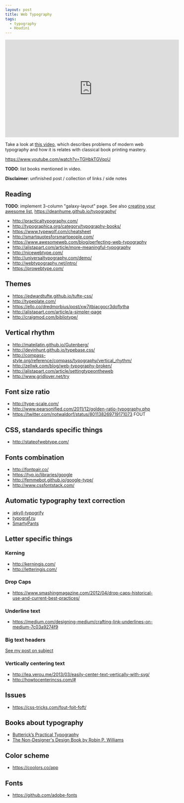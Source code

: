 ```yaml
---
layout: post
title: Web Typography
tags:
  - typography
  - Houdini
---
```


<div class="flex-video">
  <iframe width=560 height=315 src=https://www.youtube.com/embed/MI7Xz-_ddu4 frameborder=0 allowfullscreen></iframe>
</div>

Take a look at [this video](https://www.youtube.com/watch?v=MI7Xz-_ddu4), which describes problems of modern web typography and how it is relates with classical book printing mastery.

https://www.youtube.com/watch?v=TGHbkTGVqoU

**TODO**: list books mentioned in video.

**Disclaimer**: unfinished post / collection of links / side notes


## Reading
**TODO**: implement 3-column "galaxy-layout" page. See also [creating your awesome list](https://github.com/sindresorhus/awesome/blob/master/create-list.md), https://deanhume.github.io/typography/

- http://practicaltypography.com/
- http://typographica.org/category/typography-books/
- https://www.typewolf.com/cheatsheet
- http://smartquotesforsmartpeople.com/
- https://www.awesomeweb.com/blog/perfecting-web-typography
- http://alistapart.com/article/more-meaningful-typography
- http://nicewebtype.com/
- http://universaltypography.com/demo/
- http://webtypography.net/intro/
- https://prowebtype.com/

## Themes

- https://edwardtufte.github.io/tufte-css/
- http://typeplate.com/
- https://ello.co/dredmorbius/post/xw7jtbjacgocr3doflytha
- http://alistapart.com/article/a-simpler-page
- http://craigmod.com/bibliotype/

## Vertical rhythm

 - http://matejlatin.github.io/Gutenberg/
 - http://devinhunt.github.io/typebase.css/
 - http://compass-style.org/reference/compass/typography/vertical_rhythm/
 - http://zellwk.com/blog/web-typography-broken/
 - http://alistapart.com/article/settingtypeontheweb
 - http://www.gridlover.net/try


## Font size ratio

 - http://type-scale.com/
 - http://www.pearsonified.com/2011/12/golden-ratio-typography.php
 - https://twitter.com/notwaldorf/status/801138269719171073 FOUT

## CSS, standards specific things

 - http://stateofwebtype.com/

## Fonts combination

 - http://fontpair.co/
 - https://typ.io/libraries/google
 - http://femmebot.github.io/google-type/
 - http://www.cssfontstack.com/


## Automatic typography text correction

 - [jekyll-typogrify](https://github.com/myles/jekyll-typogrify)
 - [typograf.ru](http://typograf.ru/)
 - [SmartyPants](https://daringfireball.net/projects/smartypants/)


## Letter specific things

### Kerning

- http://kerningjs.com/
- http://letteringjs.com/

### Drop Caps

- https://www.smashingmagazine.com/2012/04/drop-caps-historical-use-and-current-best-practices/

### Underline text

- https://medium.com/designing-medium/crafting-link-underlines-on-medium-7c03a9274f9

### Big text headers

[See my post on subject](/responsive-big-bold-text)

### Vertically centering text

- http://lea.verou.me/2013/03/easily-center-text-vertically-with-svg/
- http://howtocenterincss.com/#

## Issues

- https://css-tricks.com/fout-foit-foft/


## Books about typography

- [Butterick’s Practical Typography](http://practicaltypography.com/index.html#toc)
- [The Non-Designer's Design Book by Robin P. Williams](https://diegopiovesan.files.wordpress.com/2010/07/livro_-_the_non-designers_desi.pdf)

## Color scheme

- https://coolors.co/app

## Fonts

- https://github.com/adobe-fonts

